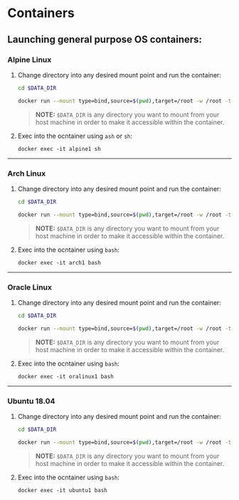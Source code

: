 # Containers

## Launching general purpose OS containers:

### Alpine Linux

1. Change directory into any desired mount point and run the container:
    ```bash
    cd $DATA_DIR
    ```
    ```bash
    docker run --mount type=bind,source=$(pwd),target=/root -w /root -td --hostname alpine1 --name alpine1 alpine
    ```
    >**NOTE:** `$DATA_DIR` is any directory you want to mount from your host machine in order to make it accessible within the container.

2. Exec into the ocntainer using `ash` or `sh`:
    ```
    docker exec -it alpine1 sh
    ```

---

### Arch Linux

1. Change directory into any desired mount point and run the container:
    ```bash
    cd $DATA_DIR
    ```
    ```bash
    docker run --mount type=bind,source=$(pwd),target=/root -w /root -td --hostname arch1 --name arch1 archlinux
    ```
    >**NOTE:** `$DATA_DIR` is any directory you want to mount from your host machine in order to make it accessible within the container.

2. Exec into the ocntainer using `bash`:
    ```
    docker exec -it arch1 bash
    ```

---

### Oracle Linux

1. Change directory into any desired mount point and run the container:
    ```bash
    cd $DATA_DIR
    ```
    ```bash
    docker run --mount type=bind,source=$(pwd),target=/root -w /root -td --hostname oralinux1 --name oralinux1 oraclelinux
    ```
    >**NOTE:** `$DATA_DIR` is any directory you want to mount from your host machine in order to make it accessible within the container.

2. Exec into the ocntainer using `bash`:
    ```
    docker exec -it oralinux1 bash
    ```

---

### Ubuntu 18.04

1. Change directory into any desired mount point and run the container:
    ```bash
    cd $DATA_DIR
    ```
    ```bash
    docker run --mount type=bind,source=$(pwd),target=/root -w /root -td --hostname ubuntu --name ubuntu1 ubuntu:18.04
    ```
    >**NOTE:** `$DATA_DIR` is any directory you want to mount from your host machine in order to make it accessible within the container.

2. Exec into the ocntainer using `bash`:
    ```
    docker exec -it ubuntu1 bash
    ```